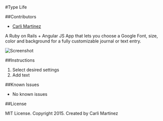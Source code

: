 #Type Life

##Contributors

* [Carli Martinez](https://github.com/csmartinez)

A Ruby on Rails + Angular JS App that lets you choose a Google Font, size, color and background for a fully customizable journal or text entry.

![Screenshot](screenshot.png)

##Instructions

 1. Select desired settings
 2. Add text

##Known Issues

- No known issues

##License

MIT License. Copyright 2015. Created by Carli Martinez
